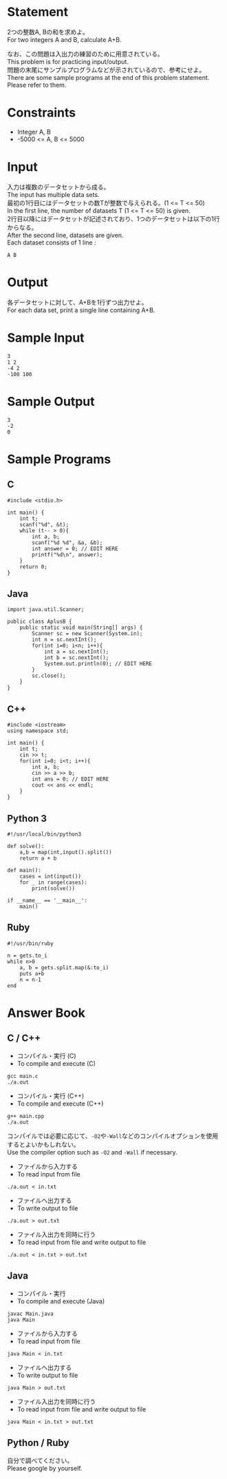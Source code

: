 # Statement

2つの整数A, Bの和を求めよ。  
For two integers A and B, calculate A+B.

なお、この問題は入出力の練習のために用意されている。  
This problem is for practicing input/output.  
問題の末尾にサンプルプログラムなどが示されているので、参考にせよ。  
There are some sample programs at the end of this problem statement.  
Please refer to them.

# Constraints

* Integer A, B 
* -5000 <= A, B <= 5000

# Input

入力は複数のデータセットから成る。  
The input has multiple data sets.   
最初の1行目にはデータセットの数Tが整数で与えられる。(1 <= T <= 50)  
In the first line, the number of datasets T (1 <= T <= 50) is given.  
2行目以降にはデータセットが記述されており、1つのデータセットは以下の1行からなる。  
After the second line, datasets are given.  
Each dataset consists of 1 line :  

```
A B
```

# Output
各データセットに対して、A+Bを1行ずつ出力せよ。  
For each data set, print a single line containing A+B.

# Sample Input
```
3
1 2
-4 2
-100 100
```

# Sample Output
```
3
-2
0
```

# Sample Programs

## C

```
#include <stdio.h>

int main() {
    int t;
    scanf("%d", &t);
	while (t-- > 0){
        int a, b;
        scanf("%d %d", &a, &b);
        int answer = 0; // EDIT HERE
        printf("%d\n", answer);
    }
    return 0;
}
```

## Java

```
import java.util.Scanner;

public class AplusB {
	public static void main(String[] args) {
		Scanner sc = new Scanner(System.in);
		int n = sc.nextInt();
		for(int i=0; i<n; i++){
			int a = sc.nextInt();
			int b = sc.nextInt();
			System.out.println(0); // EDIT HERE
		}
		sc.close();
	}
}
```

## C++

```
#include <iostream>
using namespace std;

int main() {
    int t;
    cin >> t;
    for(int i=0; i<t; i++){
   	    int a, b;
        cin >> a >> b;
        int ans = 0; // EDIT HERE
        cout << ans << endl;
    }
}
```

## Python 3

```
#!/usr/local/bin/python3

def solve():
    a,b = map(int,input().split())
    return a + b

def main():
    cases = int(input())
    for _ in range(cases):
        print(solve())

if __name__ == '__main__':
    main()
```

## Ruby

```
#!/usr/bin/ruby

n = gets.to_i
while n>0
    a, b = gets.split.map(&:to_i)
    puts a+b
    n = n-1
end
```

# Answer Book

## C / C++

* コンパイル・実行 (C)
* To compile and execute (C)

```
gcc main.c
./a.out
```

* コンパイル・実行 (C++)
* To compile and execute (C++)

```
g++ main.cpp
./a.out
```

コンパイルでは必要に応じて、``-O2``や``-Wall``などのコンパイルオプションを使用するとよいかもしれない。  
Use the compiler option such as ``-O2`` and ``-Wall`` if necessary.

* ファイルから入力する
* To read input from file

```
./a.out < in.txt
```

* ファイルへ出力する
* To write output to file

```
./a.out > out.txt
```

* ファイル入出力を同時に行う  
* To read input from file and write output to file

```
./a.out < in.txt > out.txt
```

## Java

* コンパイル・実行
* To compile and execute (Java)

```
javac Main.java
java Main
```

* ファイルから入力する
* To read input from file

```
java Main < in.txt
```

* ファイルへ出力する
* To write output to file

```
java Main > out.txt
```

* ファイル入出力を同時に行う
* To read input from file and write output to file

```
java Main < in.txt > out.txt
```

## Python / Ruby

自分で調べてください。  
Please google by yourself.
